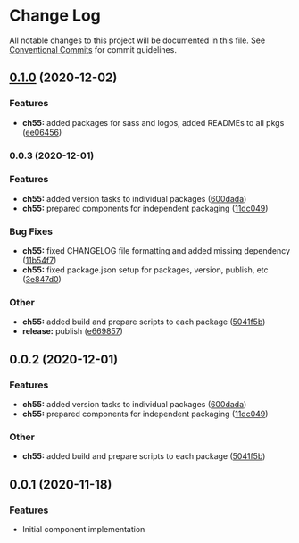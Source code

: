 # Change Log

All notable changes to this project will be documented in this file.
See [Conventional Commits](https://conventionalcommits.org) for commit guidelines.

## [0.1.0](https://github.com/theartofeducation/ui-common/compare/@aoeu/icons@0.0.3...@aoeu/icons@0.1.0) (2020-12-02)


### Features

* **ch55:** added packages for sass and logos, added READMEs to all pkgs ([ee06456](https://github.com/theartofeducation/ui-common/commit/ee06456e93a00b407d45e0a90ae27fbf288993d4))



### 0.0.3 (2020-12-01)


### Features

* **ch55:** added version tasks to individual packages ([600dada](https://github.com/theartofeducation/ui-common/commit/600dada086c4f8ee646e528637a054445273a08c))
* **ch55:** prepared components for independent packaging ([11dc049](https://github.com/theartofeducation/ui-common/commit/11dc04989afd78e16419a4a0769e9d41d683f16d))


### Bug Fixes

* **ch55:** fixed CHANGELOG file formatting and added missing dependency ([11b54f7](https://github.com/theartofeducation/ui-common/commit/11b54f7e1992cfed5c9fdc8b064065278c746adf))
* **ch55:** fixed package.json setup for packages, version, publish, etc ([3e847d0](https://github.com/theartofeducation/ui-common/commit/3e847d01e15d581a0934382a95c6ba3eb3e3b256))


### Other

* **ch55:** added build and prepare scripts to each package ([5041f5b](https://github.com/theartofeducation/ui-common/commit/5041f5b5eaa7b88646a8c29c718df99e12e5e6f2))
* **release:** publish ([e669857](https://github.com/theartofeducation/ui-common/commit/e669857fe53acc122839d4c6b539c3e9b37acf52))



## 0.0.2 (2020-12-01)

### Features

* **ch55:** added version tasks to individual packages ([600dada](https://github.com/theartofeducation/ui-common/commit/600dada086c4f8ee646e528637a054445273a08c))
* **ch55:** prepared components for independent packaging ([11dc049](https://github.com/theartofeducation/ui-common/commit/11dc04989afd78e16419a4a0769e9d41d683f16d))

### Other

* **ch55:** added build and prepare scripts to each package ([5041f5b](https://github.com/theartofeducation/ui-common/commit/5041f5b5eaa7b88646a8c29c718df99e12e5e6f2))

## 0.0.1 (2020-11-18)

### Features

* Initial component implementation
